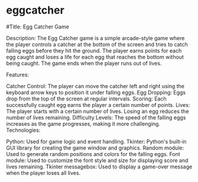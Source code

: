 # eggcatcher
#Title: Egg Catcher Game

Description:
The Egg Catcher game is a simple arcade-style game where the player controls a catcher at the bottom of the screen and tries to catch falling eggs before they hit the ground. The player earns points for each egg caught and loses a life for each egg that reaches the bottom without being caught. The game ends when the player runs out of lives.

Features:

Catcher Control: The player can move the catcher left and right using the keyboard arrow keys to position it under falling eggs.
Egg Dropping: Eggs drop from the top of the screen at regular intervals.
Scoring: Each successfully caught egg earns the player a certain number of points.
Lives: The player starts with a certain number of lives. Losing an egg reduces the number of lives remaining.
Difficulty Levels: The speed of the falling eggs increases as the game progresses, making it more challenging.
Technologies:

Python: Used for game logic and event handling.
Tkinter: Python's built-in GUI library for creating the game window and graphics.
Random module: Used to generate random positions and colors for the falling eggs.
Font module: Used to customize the font style and size for displaying score and lives remaining.
Tkinter messagebox: Used to display a game-over message when the player loses all lives.
